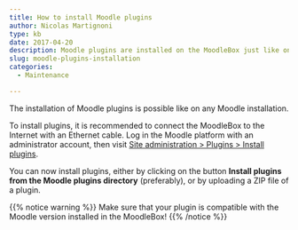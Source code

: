 ```yaml
---
title: How to install Moodle plugins
author: Nicolas Martignoni
type: kb
date: 2017-04-20
description: Moodle plugins are installed on the MoodleBox just like on any Moodle server
slug: moodle-plugins-installation
categories:
  - Maintenance

---
```

The installation of Moodle plugins is possible like on any Moodle installation.

To install plugins, it is recommended to connect the MoodleBox to the Internet with an Ethernet cable. Log in the Moodle platform with an administrator account, then visit [Site administration > Plugins > Install plugins][1].

You can now install plugins, either by clicking on the button __Install plugins from the Moodle plugins directory__ (preferably), or by uploading a ZIP file of a plugin.

{{% notice warning %}}
Make sure that your plugin is compatible with the Moodle version installed in the MoodleBox!
{{% /notice %}}

 [1]: http://moodlebox.home/admin/tool/installaddon/index.php
